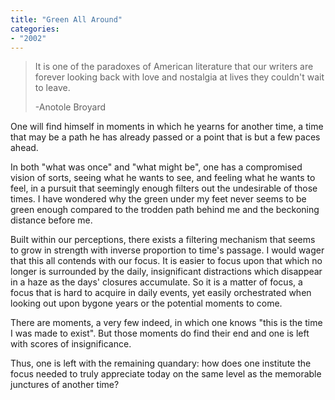 ```yaml
---
title: "Green All Around"
categories:
- "2002"
---
```


> It is one of the paradoxes of American literature that our writers are forever looking back with love and nostalgia at lives they couldn't wait to leave.
> 
> -Anotole Broyard

One will find himself in moments in which he yearns for another time, a time that may be a path he has already passed or a point that is but a few paces ahead.

In both "what was once" and "what might be", one has a compromised vision of sorts, seeing what he wants to see, and feeling what he wants to feel, in a pursuit that seemingly enough filters out the undesirable of those times. I have wondered why the green under my feet never seems to be green enough compared to the trodden path behind me and the beckoning distance before me.

Built within our perceptions, there exists a filtering mechanism that seems to grow in strength with inverse proportion to time's passage. I would wager that this all contends with our focus. It is easier to focus upon that which no longer is surrounded by the daily, insignificant distractions which disappear in a haze as the days' closures accumulate. So it is a matter of focus, a focus that is hard to acquire in daily events, yet easily orchestrated when looking out upon bygone years or the potential moments to come.

There are moments, a very few indeed, in which one knows "this is the time I was made to exist". But those moments do find their end and one is left with scores of insignificance.

Thus, one is left with the remaining quandary: how does one institute the focus needed to truly appreciate today on the same level as the memorable junctures of another time?